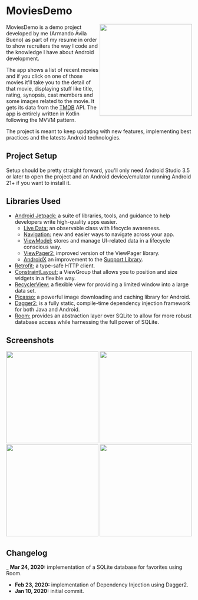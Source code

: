 # MoviesDemo

<img src="https://user-images.githubusercontent.com/9456286/77485076-e1bc9580-6df1-11ea-8a26-7fa62eb86da9.gif" width="250" align="right">

MoviesDemo is a demo project developed by me (Armando Ávila Bueno) as part of my resume in order to show recruiters the way 
I code and the knowledge I have about Android development.

The app shows a list of recent movies and if you click on one of those movies it'll take you to the detail of that movie, 
displaying stuff like title, rating, synopsis, cast members and some images related to the movie. It gets its data from the [TMDB](https://www.themoviedb.org) API.
The app is entirely written in Kotlin following the MVVM pattern.

The project is meant to keep updating with new features, implementing best practices and the latests Android technologies.

## Project Setup

Setup should be pretty straight forward, you'll only need Android Studio 3.5 or later to open the project and an Android 
device/emulator running Android 21+ if you want to install it.

## Libraries Used
- [Android Jetpack:][0] a suite of libraries, tools, and guidance to help developers write high-quality apps easier.
  - [Live Data:][1] an observable class with lifecycle awareness.
  - [Navigation:][2] new and easier ways to navigate across your app.
  - [ViewModel:][3] stores and manage UI-related data in a lifecycle conscious way.
  - [ViewPager2:][4] improved version of the ViewPager library.
  - [AndroidX][5] an improvement to the [Support Library][6].
- [Retrofit:][7] a type-safe HTTP client.
- [ConstraintLayout:][8] a ViewGroup that allows you to position and size widgets in a flexible way.
- [RecyclerView:][9] a flexible view for providing a limited window into a large data set.
- [Picasso:][10] a powerful image downloading and caching library for Android.
- [Dagger2:][11] is a fully static, compile-time dependency injection framework for both Java and Android.
- [Room:][12] provides an abstraction layer over SQLite to allow for more robust database access while harnessing the full power of SQLite.


[0]: https://developer.android.com/jetpack
[1]: https://developer.android.com/topic/libraries/architecture/livedata
[2]: https://developer.android.com/guide/navigation/
[3]: https://developer.android.com/topic/libraries/architecture/viewmodel
[4]: https://developer.android.com/training/animation/vp2-migration
[5]: https://developer.android.com/jetpack/androidx
[6]: https://developer.android.com/topic/libraries/support-library/index
[7]: https://square.github.io/retrofit/
[8]: https://developer.android.com/reference/android/support/constraint/ConstraintLayout
[9]: https://developer.android.com/reference/android/support/v7/widget/RecyclerView
[10]: https://square.github.io/picasso/
[11]: https://dagger.dev/
[12]: https://developer.android.com/jetpack/androidx/releases/room

## Screenshots
<p float="left">
  <img src="https://user-images.githubusercontent.com/9456286/77485085-e7b27680-6df1-11ea-8cf8-db5128655292.png" width="250"/>
  <img src="https://user-images.githubusercontent.com/9456286/77485093-e97c3a00-6df1-11ea-9600-3c3392273f97.png" width="250"/> 
  <img src="https://user-images.githubusercontent.com/9456286/77485090-e8e3a380-6df1-11ea-94c0-15f7dfe5315c.png" width="250"/>
  <img src="https://user-images.githubusercontent.com/9456286/77485089-e84b0d00-6df1-11ea-9349-7a05507a1b95.png" width="250"/>
</p>

## Changelog
_ **Mar 24, 2020:** implementation of a SQLite database for favorites using Room.
- **Feb 23, 2020:** implementation of Dependency Injection using Dagger2.
- **Jan 10, 2020:** initial commit.
